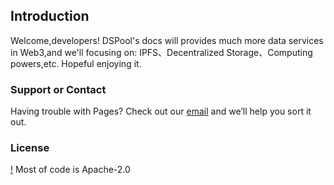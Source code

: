 ## Introduction

Welcome,developers! DSPool's docs will provides much more data services in Web3,and we'll focusing on: IPFS、Decentralized Storage、Computing powers,etc.
Hopeful enjoying it.

### Support or Contact

Having trouble with Pages? Check out our [email](dev@dspool.io) and we’ll help you sort it out.

### License

[!](https://img.shields.io/github/license/dspool-io/docs) Most of code is Apache-2.0
